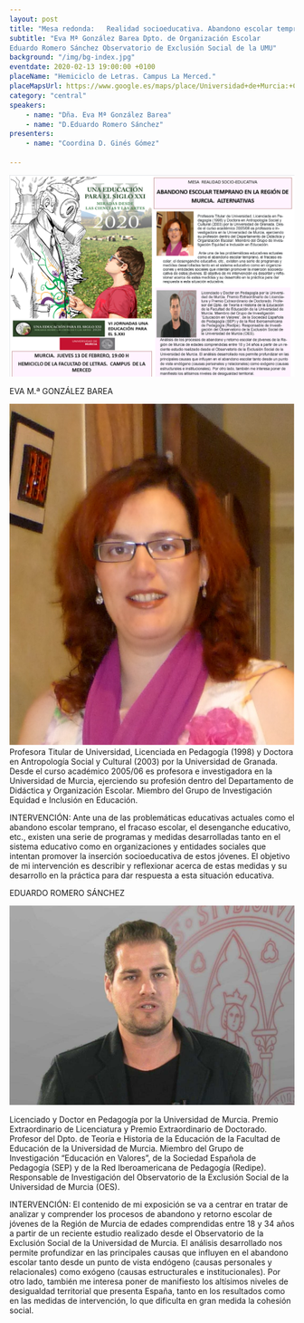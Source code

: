 ```yaml
---
layout: post
title: "Mesa redonda:   Realidad socioeducativa. Abandono escolar temprano en la Región de Murcia.  Alternativas"
subtitle: "Eva Mª González Barea Dpto. de Organización Escolar  
Eduardo Romero Sánchez Observatorio de Exclusión Social de la UMU"
background: "/img/bg-index.jpg"
eventdate: 2020-02-13 19:00:00 +0100
placeName: "Hemiciclo de Letras. Campus La Merced."
placeMapsUrl: https://www.google.es/maps/place/Universidad+de+Murcia:+Campus+de+la+Merced/@37.9879088,-1.1281121,17z/data=!3m1!4b1!4m5!3m4!1s0xd6382053e745fa7:0x6673834210068e48!8m2!3d37.9879046!4d-1.1259234
category: "central"
speakers:
    - name: "Dña. Eva Mª González Barea"
    - name: "D.Eduardo Romero Sánchez"
presenters:
    - name: "Coordina D. Ginés Gómez"
   
---
```

![cartel](/img/posts/panrealidad.png)


EVA M.ª GONZÁLEZ BAREA  

![cartel](/img/posts/evagonzalezbarea.png)  
 Profesora Titular de Universidad, Licenciada en Pedagogía (1998) y Doctora en Antropología Social y Cultural (2003) por la Universidad de Granada. Desde el curso académico 2005/06 es profesora e investigadora en la Universidad de Murcia, ejerciendo su profesión dentro del Departamento de Didáctica y Organización Escolar. Miembro del Grupo de Investigación Equidad e Inclusión en Educación.  
 
INTERVENCIÓN: Ante una de las problemáticas educativas actuales como el abandono escolar temprano, el fracaso escolar, el desenganche educativo, etc., existen una serie de programas y medidas desarrolladas tanto en el sistema educativo como en organizaciones y entidades sociales que intentan promover la inserción socioeducativa de estos jóvenes. El objetivo de mi intervención es describir y reflexionar acerca de estas medidas y su desarrollo en la práctica para dar respuesta a esta situación educativa.  


EDUARDO ROMERO SÁNCHEZ  

![cartel](/img/posts/eduardoromero.png)  

Licenciado y Doctor en Pedagogía por la Universidad de Murcia. Premio Extraordinario de Licenciatura y Premio Extraordinario de Doctorado. Profesor del Dpto. de Teoría e Historia de la Educación de la Facultad de Educación de la Universidad de Murcia. Miembro del Grupo de Investigación “Educación en Valores”, de la Sociedad Española de Pedagogía (SEP) y de la Red Iberoamericana de Pedagogía (Redipe). Responsable de Investigación del Observatorio de la Exclusión Social de la Universidad de Murcia (OES).  

INTERVENCIÓN:   El contenido de mi exposición se va a centrar en tratar de analizar y comprender los procesos de abandono y retorno escolar de jóvenes de la Región de Murcia de edades comprendidas entre 18 y 34 años a partir de un reciente estudio realizado desde el Observatorio de la Exclusión Social de la Universidad de Murcia. El análisis desarrollado nos permite profundizar en las principales causas que influyen en el abandono escolar tanto desde un punto de vista endógeno (causas personales y relacionales) como exógeno (causas estructurales e institucionales). Por otro lado, también me interesa poner de manifiesto los altísimos niveles de desigualdad territorial que presenta España, tanto en los resultados como en las medidas de intervención, lo que dificulta en gran medida la cohesión social. 

